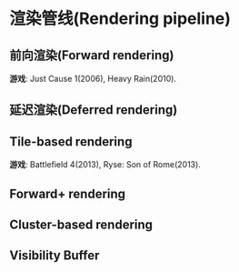 # 渲染管线(Rendering pipeline)

## 前向渲染(Forward rendering)

**游戏**: Just Cause 1(2006), Heavy Rain(2010).  

## 延迟渲染(Deferred rendering)

## Tile-based rendering

**游戏**: Battlefield 4(2013), Ryse: Son of Rome(2013).  

## Forward+ rendering

## Cluster-based rendering

## Visibility Buffer
